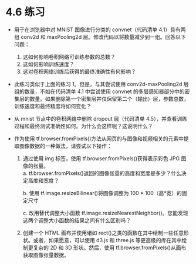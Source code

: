 # 4.6 练习

- 用于在浏览器中对 MNIST 图像进行分类的 convnet（代码清单 4.1）具有两组 conv2d 和 maxPooling2d 层。修改代码以将数量减少到一组。回答以下问题：
  1. 这如何影响卷积网络可训练参数的总数？
  2. 这如何影响训练速度？
  3. 这对卷积网络训练后获得的最终准确性有何影响？
- 此练习类似于上面的练习 1。但是，与其尝试使用 conv2d-maxPooling2d 层组的数量，不如在代码清单 4.1 中尝试使用 convnet 的多层感知器部分中的密集层的数量。如果删除第一个密集层并仅保留第二个（输出）层，参数总数，训练速度和最终精度将如何变化？
- 从 mnist 节点中的卷积网络中删除 dropout 层（代码清单 4.5），并查看训练过程和最终测试准确性如何。为什么会这样呢？这说明什么？
- 作为使用 tf.browser.fromPixels()方法从网页的与图像和视频相关的元素中提取图像数据的一种做法，请尝试以下操作：

  1. 通过使用 img 标签，使用 tf.browser.fromPixels()获得表示彩色 JPG 图像的张量。  
     a. tf.browser.fromPixels()返回的图像张量的高度和宽度是多少？什么决定高度和宽度？

     b. 使用 tf.image.resizeBilinear()将图像调整为 100 * 100（高*宽）的固定尺寸

     c. 改用替代调整大小函数 tf.image.resizeNearestNeighbor()。您能发现这两个调整大小函数的结果之间有什么区别吗？

  2. 创建一个 HTML 画布并使用诸如 rect()之类的函数在其中绘制一些任意形状。或者，如果愿意，可以使用 d3.js 和 three.js 等更高级的库在其中绘制更复杂的 2D 和 3D 形状。然后，使用 tf.browser.fromPixels()从画布获取图像张量数据。
